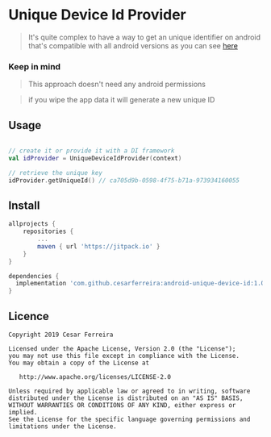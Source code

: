 # Unique Device Id Provider

> It's quite complex to have a way to get an unique identifier on android that's compatible with all android versions as you can see [here](https://stackoverflow.com/questions/2785485/is-there-a-unique-android-device-id) 

### Keep in mind

> This approach doesn't need any android permissions

> if you wipe the app data it will generate a new unique ID

## Usage

```kotlin

// create it or provide it with a DI framework
val idProvider = UniqueDeviceIdProvider(context) 

// retrieve the unique key
idProvider.getUniqueId() // ca705d9b-0598-4f75-b71a-973934160055
```

## Install
<!-- 
Latest version = [![Download](https://api.bintray.com/packages/cesarferreira/maven/tempo/images/download.svg) ](https://bintray.com/cesarferreira/maven/tempo/_latestVersion) -->

```groovy
allprojects {
    repositories {
        ...
        maven { url 'https://jitpack.io' }
    }
}
```

```groovy
dependencies {
  implementation 'com.github.cesarferreira:android-unique-device-id:1.0.0'
}
```

## Licence

```
Copyright 2019 Cesar Ferreira

Licensed under the Apache License, Version 2.0 (the "License");
you may not use this file except in compliance with the License.
You may obtain a copy of the License at

   http://www.apache.org/licenses/LICENSE-2.0

Unless required by applicable law or agreed to in writing, software
distributed under the License is distributed on an "AS IS" BASIS,
WITHOUT WARRANTIES OR CONDITIONS OF ANY KIND, either express or implied.
See the License for the specific language governing permissions and
limitations under the License.
```